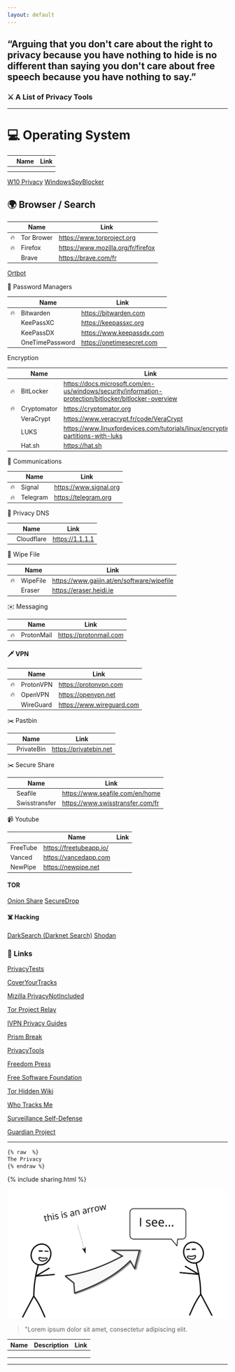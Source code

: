 ```yaml
---
layout: default
---
```


## “Arguing that you don't care about the right to privacy because you have nothing to hide is no different than saying you don't care about free speech because you have nothing to say.”

### ⚔️ A List of Privacy Tools

<hr>

# 💻 Operating System

|      | Name        | Link |
|------|-------------|------|
|  |  |  |
|  |  |  |

[W10 Privacy](https://www.privacytools.io/operating-systems/#win10)
[WindowsSpyBlocker](https://crazymax.dev/WindowsSpyBlocker/)

## 🌍 Browser / Search

|      | Name        | Link |
|------|-------------|------|
|🔥| Tor Brower | https://www.torproject.org |
|🔥| Firefox    | https://www.mozilla.org/fr/firefox |
|| Brave      | https://brave.com/fr |

[Ortbot](https://play.google.com/store/apps/details?id=org.torproject.android&hl=en_US&gl=US)

🔑 Password Managers

|      | Name        | Link |
|------|-------------|------|
|🔥| Bitwarden | https://bitwarden.com |
|| KeePassXC | https://keepassxc.org |
|| KeePassDX | https://www.keepassdx.com |
|| OneTimePassword | https://onetimesecret.com |

Encryption

|      | Name        | Link |
|------|-------------|------|
|🔥| BitLocker   | https://docs.microsoft.com/en-us/windows/security/information-protection/bitlocker/bitlocker-overview |
|🔥| Cryptomator | https://cryptomator.org |
|| VeraCrypt   | https://www.veracrypt.fr/code/VeraCrypt |
|| LUKS        | https://www.linuxfordevices.com/tutorials/linux/encrypting-partitions-with-luks |
|| Hat.sh      | https://hat.sh |

📡 Communications

|      | Name        | Link |
|------|-------------|------|
|🔥| Signal   | https://www.signal.org |
|🔥| Telegram | https://telegram.org |

📡 Privacy DNS

|      | Name        | Link |
|------|-------------|------|
|| Cloudflare | https://1.1.1.1 |

🧹 Wipe File

|      | Name        | Link |
|------|-------------|------|
|🔥| WipeFile | https://www.gaijin.at/en/software/wipefile |
|| Eraser   | https://eraser.heidi.ie |

✉️ Messaging

|      | Name        | Link |
|------|-------------|------|
|🔥| ProtonMail | https://protonmail.com |

#### 🗡️ VPN

|      | Name        | Link |
|------|-------------|------|
|🔥| ProtonVPN |  https://protonvpn.com |
|🔥| OpenVPN   | https://openvpn.net |
|| WireGuard | https://www.wireguard.com |

✂️ Pastbin

|      | Name        | Link |
|------|-------------|------|
|| PrivateBin | https://privatebin.net |

✂️ Secure Share

|      | Name        | Link |
|------|-------------|------|
|| Seafile | https://www.seafile.com/en/home |
|| Swisstransfer | https://www.swisstransfer.com/fr |

📹 Youtube

|      | Name        | Link |
|------|-------------|------|
| FreeTube | https://freetubeapp.io/ |
| Vanced   | https://vancedapp.com |
| NewPipe  | https://newpipe.net |

#### TOR

[Onion Share](https://onionshare.org/)
[SecureDrop](https://securedrop.org/)

#### ☠️ Hacking

[DarkSearch (Darknet Search)](https://darksearch.io/)
[Shodan](https://www.shodan.io/)


### 📌 Links

[PrivacyTests](https://privacytests.org/)

[CoverYourTracks](https://coveryourtracks.eff.org/)

[Mizilla PrivacyNotIncluded](https://foundation.mozilla.org/fr/privacynotincluded/)

[Tor Project Relay](https://community.torproject.org/relay/)

[IVPN Privacy Guides](https://www.ivpn.net/privacy-guides)

[Prism Break](https://prism-break.org/en/)

[PrivacyTools](https://www.privacytools.io/)

[Freedom Press](https://freedom.press/)

[Free Software Foundation](https://www.fsf.org/)

[Tor Hidden Wiki](https://thehiddenwiki.org/)

[Who Tracks Me](https://whotracks.me/)

[Surveillance Self-Defense](https://ssd.eff.org/)

[Guardian Project](https://guardianproject.github.io/haven/)

<hr>

<pre><code>{% raw  %}
The Privacy
{% endraw %}
</code></pre>

{% include sharing.html %}

<img src="images/hello.svg" alt="sample image">

> "Lorem ipsum dolor sit amet, consectetur adipiscing elit.

| Name | Description | Link |
|------|-------------|------|
|      |             |      |
|      |             |      |
|      |             |      |

<hr>
